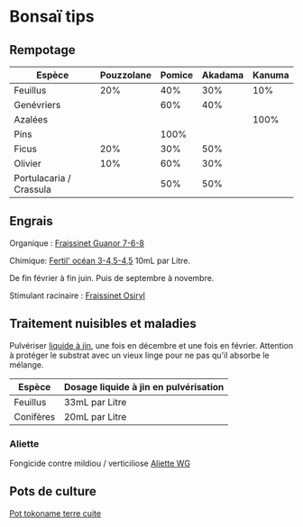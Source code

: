 # Bonsaï tips

## Rempotage

| Espèce                  | Pouzzolane | Pomice | Akadama | Kanuma |
|-------------------------|------------|--------|---------|--------|
| Feuillus                | 20%        | 40%    | 30%     | 10%    |
| Genévriers              |            | 60%    | 40%     |        |
| Azalées                 |            |        |         | 100%   |
| Pins                    |            | 100%   |         |        |
| Ficus                   |20%           | 30%    | 50%     |        |
| Olivier                 |10%           | 60%    | 30%     |        |
| Portulacaria / Crassula |          | 50%    | 50%     |        |

## Engrais

Organique : [Fraissinet Guanor 7-6-8](https://www.comptoirdesjardins.fr/produits-de-jardin/engrais-fertilisants/potager/guanor-super-pro-25-kg.html)

Chimique: [Fertil' océan 3-4,5-4,5](https://fertil-ocean.fr/boutique-en-ligne) 10mL par Litre.

De fin février à fin juin. Puis de septembre à novembre.

Stimulant
racinaire : [Fraissinet Osiryl](https://www.comptoirdesjardins.fr/produits-de-jardin/engrais-fertilisants/bouturage/stimulants-racinaires/stimulateur-croissance-racinaire-professionnel-1-litre.html)

## Traitement nuisibles et maladies

Pulvériser [liquide à jin](https://irunbonsai.com/inicio/543-liquido-de-jin-500-ml-5407013560029.html), une fois en
décembre et une fois en février. Attention à protéger le substrat avec un vieux linge pour ne pas qu'il absorbe le
mélange.

| Espèce    | Dosage liquide à jin en pulvérisation |
|-----------|---------------------------------------|
| Feuillus  | 33mL par Litre                        |
| Conifères | 20mL par Litre                        |

### Aliette

Fongicide contre mildiou / verticiliose
[Aliette WG](https://www.agrar.bayer.ch/fr-CH/Produkte/Pflanzenschutzmittel/Aliette%20WG)

## Pots de culture

[Pot tokoname terre cuite](https://irunbonsai.com/inicio/226-613-maceta-entrenamiento-tokoname-n45-7900000000511.html#/394-macetas_tokoname_entrenamiento-n3_o94_x_43_cm)